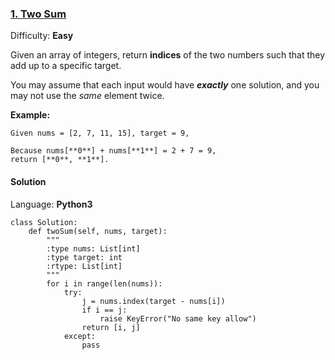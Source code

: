 ### [1\. Two Sum](https://leetcode.com/problems/two-sum/description/)

Difficulty: **Easy**



Given an array of integers, return **indices** of the two numbers such that they add up to a specific target.

You may assume that each input would have **_exactly_** one solution, and you may not use the _same_ element twice.

**Example:**

```
Given nums = [2, 7, 11, 15], target = 9,

Because nums[**0**] + nums[**1**] = 2 + 7 = 9,
return [**0**, **1**].
```



#### Solution

Language: **Python3**

```python3
class Solution:
    def twoSum(self, nums, target):
        """
        :type nums: List[int]
        :type target: int
        :rtype: List[int]
        """
        for i in range(len(nums)):
            try:
                j = nums.index(target - nums[i])
                if i == j:
                    raise KeyError("No same key allow")
                return [i, j]
            except:
                pass
```